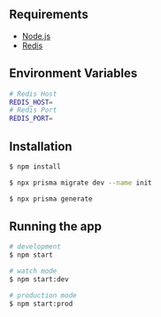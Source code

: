 ## Requirements

-   [Node.js](https://nodejs.org/en/) 
-   [Redis](https://redis.io/) 

## Environment Variables

```bash
# Redis Host
REDIS_HOST=
# Redis Port
REDIS_PORT=
```

## Installation

```bash
$ npm install

$ npx prisma migrate dev --name init

$ npx prisma generate

```

## Running the app

```bash
# development
$ npm start

# watch mode
$ npm start:dev

# production mode
$ npm start:prod
```